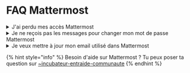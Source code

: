 # FAQ Mattermost

<details>

<summary>J'ai perdu mes accès Mattermost</summary>

Si tu as perdu tes accès tu peux demander un renouvellement de mot de passe ici [https://mattermost.incubateur.net/reset\_password](https://mattermost.incubateur.net/reset\_password)

Si tu ne reçois pas l'email de réinitialisation de mot de passe, adresse toi au responsable technique de ton incubateur pour savoir ce qu'il se passe.

</details>

<details>

<summary>Je ne reçois pas les messages pour changer mon mot de passe Mattermost</summary>

Ce problème survient quand l'email est bloqué par sentry car des envoies d'email ou des invitations on été faites avant que l'email existe.\
L'admin, le ou la responsable technique de l'incubateur doit créer un ticket sur mailjet pour demander de débloquer l'adresse du membre en question.

Faites lui en la demande par email, à défaut à l'adresse espace-membre@incubateur.net.

</details>

<details>

<summary>Je veux mettre à jour mon email utilisé dans Mattermost</summary>

Pour changer l'adresse sur Mattermost il faut aller en haut a droite sur sa photo de profil, puis dans profil, et changer l'email par l'email que tu souhaites utiliser en email principal. Il faut ensuite valider cette nouvelle adresse avec l'email de validation qui lui sera envoyé

</details>

{% hint style="info" %}
Besoin d'aide sur Mattermost ? Tu peux poser ta question sur [\~incubateur-entraide-communaute](https://mattermost.incubateur.net/betagouv/channels/incubateur-help)
{% endhint %}
